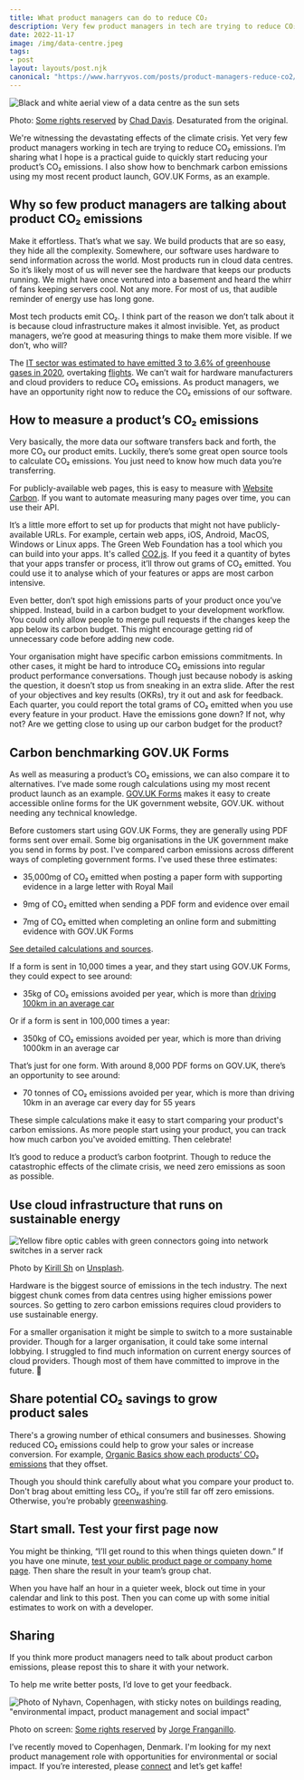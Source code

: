 ```yaml
---
title: What product managers can do to reduce CO₂
description: Very few product managers in tech are trying to reduce CO₂ emissions. I’m sharing a practical guide to quickly start reducing your product’s CO₂ emissions.
date: 2022-11-17
image: /img/data-centre.jpeg
tags:
- post
layout: layouts/post.njk
canonical: "https://www.harryvos.com/posts/product-managers-reduce-co2/"
---
```


![Black and white aerial view of a data centre as the sun sets](/img/data-centre.jpeg "Data centre")

Photo: [Some rights reserved](https://creativecommons.org/licenses/by/2.0/) by [Chad Davis](https://www.flickr.com/photos/146321178@N05/). Desaturated from the original.

We're witnessing the devastating effects of the climate crisis. Yet very few product managers working in tech are trying to reduce CO₂ emissions. I’m sharing what I hope is a practical guide to quickly start reducing your product’s CO₂ emissions. I also show how to benchmark carbon emissions using my most recent product launch, GOV․UK Forms, as an example.

## Why so few product managers are talking about product CO₂ emissions

Make it effortless. That’s what we say. We build products that are so easy, they hide all the complexity. Somewhere, our software uses hardware to send information across the world. Most products run in cloud data centres. So it’s likely most of us will never see the hardware that keeps our products running. We might have once ventured into a basement and heard the whirr of fans keeping servers cool. Not any more. For most of us, that audible reminder of energy use has long gone.

Most tech products emit CO₂. I think part of the reason we don’t talk about it is because cloud infrastructure makes it almost invisible. Yet, as product managers, we’re good at measuring things to make them more visible. If we don’t, who will?

The [IT sector was estimated to have emitted 3 to 3.6% of greenhouse gases in 2020](https://doi.org/10.1016/j.jclepro.2017.12.239), overtaking [flights](https://theicct.org/sites/default/files/publications/ICCT_CO2-commercl-aviation-2018_20190918.pdf). We can’t wait for hardware manufacturers and cloud providers to reduce CO₂ emissions. As product managers, we have an opportunity right now to reduce the CO₂ emissions of our software.

## How to measure a product’s CO₂ emissions

Very basically, the more data our software transfers back and forth, the more CO₂ our product emits. Luckily, there’s some great open source tools to calculate CO₂ emissions. You just need to know how much data you’re transferring.

For publicly-available web pages, this is easy to measure with [Website Carbon](https://www.websitecarbon.com/). If you want to automate measuring many pages over time, you can use their API.

It’s a little more effort to set up for products that might not have publicly-available URLs. For example, certain web apps, iOS, Android, MacOS, Windows or Linux apps. The Green Web Foundation has a tool which you can build into your apps. It's called [CO2.js](https://developers.thegreenwebfoundation.org/CO2js/overview/). If you feed it a quantity of bytes that your apps transfer or process, it’ll throw out grams of CO₂ emitted. You could use it to analyse which of your features or apps are most carbon intensive.

Even better, don’t spot high emissions parts of your product once you’ve shipped. Instead, build in a carbon budget to your development workflow. You could only allow people to merge pull requests if the changes keep the app below its carbon budget. This might encourage getting rid of unnecessary code before adding new code.

Your organisation might have specific carbon emissions commitments. In other cases, it might be hard to introduce CO₂ emissions into regular product performance conversations. Though just because nobody is asking the question, it doesn’t stop us from sneaking in an extra slide. After the rest of your objectives and key results (OKRs), try it out and ask for feedback. Each quarter, you could report the total grams of CO₂ emitted when you use every feature in your product. Have the emissions gone down? If not, why not? Are we getting close to using up our carbon budget for the product?

## Carbon benchmarking GOV․UK Forms

As well as measuring a product’s CO₂ emissions, we can also compare it to alternatives. I’ve made some rough calculations using my most recent product launch as an example. [GOV.UK Forms](https://www.forms.service.gov.uk/) makes it easy to create accessible online forms for the UK government website, GOV․UK. without needing any technical knowledge.

Before customers start using GOV․UK Forms, they are generally using PDF forms sent over email. Some big organisations in the UK government make you send in forms by post. I've compared carbon emissions across different ways of completing government forms. I've used these three estimates:

- 35,000mg of CO₂ emitted when posting a paper form with supporting evidence in a large letter with Royal Mail

- 9mg of CO₂ emitted when sending a PDF form and evidence over email

- 7mg of CO₂ emitted when completing an online form and submitting evidence with GOV․UK Forms

[See detailed calculations and sources](https://docs.google.com/spreadsheets/d/1BILwwyCM2m0v8JUOG9aK1CEcAqwRb6rG03su_XwXN1o/edit?usp=sharing).

If a form is sent in 10,000 times a year, and they start using GOV․UK Forms, they could expect to see around:

- 35kg of CO₂ emissions avoided per year, which is more than [driving 100km in an average car](https://CO2.myclimate.org/en/portfolios?calculation_id=5228804)

Or if a form is sent in 100,000 times a year:

- 350kg of CO₂ emissions avoided per year, which is more than driving 1000km in an average car

That’s just for one form. With around 8,000 PDF forms on GOV․UK, there’s an opportunity to see around:

- 70 tonnes of CO₂ emissions avoided per year, which is more than driving 10km in an average car every day for 55 years

These simple calculations make it easy to start comparing your product's carbon emissions. As more people start using your product, you can track how much carbon you've avoided emitting. Then celebrate!

It’s good to reduce a product’s carbon footprint. Though to reduce the catastrophic effects of the climate crisis, we need zero emissions as soon as possible.

## Use cloud infrastructure that runs on sustainable energy

![Yellow fibre optic cables with green connectors going into network switches in a server rack](/img/green-connectors.JPEG "Green connectors")

Photo by [Kirill Sh](https://unsplash.com/@kirill2020?utm_source=unsplash&utm_medium=referral&utm_content=creditCopyText) on [Unsplash](https://unsplash.com/s/photos/servers?utm_source=unsplash&utm_medium=referral&utm_content=creditCopyText).

Hardware is the biggest source of emissions in the tech industry. The next biggest chunk comes from data centres using higher emissions power sources. So getting to zero carbon emissions requires cloud providers to use sustainable energy.

For a smaller organisation it might be simple to switch to a more sustainable provider. Though for a larger organisation, it could take some internal lobbying. I struggled to find much information on current energy sources of cloud providers. Though most of them have committed to improve in the future. 🤔

## Share potential CO₂ savings to grow product sales

There's a growing number of ethical consumers and businesses. Showing reduced CO₂ emissions could help to grow your sales or increase conversion. For example, [Organic Basics show each products’ CO₂ emissions](https://organicbasics.com/) that they offset.

Though you should think carefully about what you compare your product to. Don't brag about emitting less CO₂, if you’re still far off zero emissions. Otherwise, you’re probably [greenwashing](https://en.wikipedia.org/wiki/Greenwashing).

## Start small. Test your first page now

You might be thinking, “I’ll get round to this when things quieten down.” If you have one minute, [test your public product page or company home page](https://www.websitecarbon.com/). Then share the result in your team’s group chat.

When you have half an hour in a quieter week, block out time in your calendar and link to this post. Then you can come up with some initial estimates to work on with a developer.

## Sharing

If you think more product managers need to talk about product carbon emissions, please repost this to share it with your network.

To help me write better posts, I’d love to get your feedback.

![Photo of Nyhavn, Copenhagen, with sticky notes on buildings reading, "environmental impact, product management and social impact"​](/img/copenhagen-interests.jpeg "Harry's interests in Copenhagen")

Photo on screen: [Some rights reserved](https://creativecommons.org/licenses/by/2.0/) by [Jorge Franganillo](https://www.flickr.com/photos/franganillo/).

I’ve recently moved to Copenhagen, Denmark. I'm looking for my next product management role with opportunities for environmental or social impact. If you’re interested, please [connect](https://www.linkedin.com/in/harryjvos/) and let’s get kaffe!
